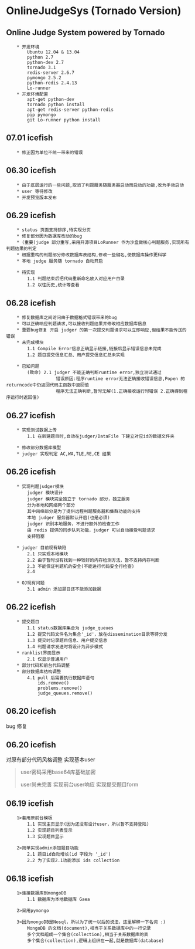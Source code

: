 OnlineJudgeSys (Tornado Version)
====

Online Judge System powered by Tornado
-----
        * 开发环境
            Ubuntu 12.04 & 13.04
            python 2.7
            python-dev 2.7
            tornado 3.1
            redis-server 2.6.7
            pymongo 2.5.2
            python-redis 2.4.13
            Lo-runner
        * 开发环境配置
            apt-get python-dev
            tornado python install
            apt-get redis-server python-redis
            pip pymongo
            git Lo-runner python install



07.01 icefish
-----
        * 修正因为单位不统一带来的错误

06.30 icefish
-----
        * 由于底层运行的一些问题,取消了判题服务随服务器启动而启动的功能,改为手动启动
        * user 等待修改
        * 开发预览版本发布

06.29 icefish
-----
        * status 页面支持排序,待实现分页
        * 修复部分因为数据库改动的bug
        * (重要)judge 部分重写,采用开源项目LoRunner 作为沙盒做核心判题服务,实现所有判题结果的判定
        * 根据重构的判题部分修改数据库表结构,修改一些键名,使数据库操作更科学
        * 本地 judge 服务随 tornado 自动开启

        * 待实现
            1.1 判题结束后把代码重新命名放入对应用户目录
            1.2 以往历史,统计等查看

06.28 icefish
-----
        * 修复数据库之间访问由于数据格式错误带来的bug
        * 可以正确响应判题请求,可以接收判题结果并修改相应数据库信息
        * 重要bug修复 开启 judger 的第一次提交判题请求可以立即响应,但结果不能传送的错误
        * 未完成模块
            1.1 Compile Error信息正确显示链接,链接后显示错误信息未完成
            1.2 题目提交信息汇总、用户提交信息汇总未实现

        * 已知问题
            (致命) 2.1 judger 不能正确判断runtime error,独立测试通过
                       错误原因:程序runtime error无法正确接收错误信息,Popen 的returncode中仍返回代码主函数中返回值
                       程序无法正确判断,暂时无解(1.正确接收运行时错误 2.正确得到程序运行时返回值)

06.27 icefish
------
		* 实现测试数据上传
			1.1 在新建题目时,自动在judger/DataFile 下建立对应id的数据文件夹

		* 修改部分数据库模型
		* judger 实现判定 AC,WA,TLE,RE,CE 结果

06.26 icefish
------
		* 实现判题judger模块
			judger 模块设计
			judger 模块完全独立于 tornado 部分，独立服务
			分为本地和网络两个部分
			其中网络部分是为了提供远程判题服务器和集群功能的支持
			本地 judger 服务器默认开启(也是必须)
			judger 识别本地服务，不进行额外的检查工作
			由 redis 提供的同步队列功能，judger 可以自动接受判题请求
			支持阻塞

		* judger 目前现有缺陷
			2.1 只实现本地模块
			2.2 由于暂时没有找到一种较好的内存检测方法，暂不支持内存判断
			2.3 不能保证判题机的安全(不能进行代码安全行检查)
			2.4

		* OJ现有问题
			3.1 admin 添加题目还不能添加数据

06.22 icefish
------
		* 提交题目
			1.1 status数据库集合为 judge_queues
			1.2 提交代码文件名为集合'_id'，放在dissemination目录等待分发
			1.3 提交时记录题目信息、用户提交信息
			1.4 判题请求发送时将设计为异步模式
		* ranklist界面显示
			2.1 仅显示普通用户
		* 部分代码和前台代码调整
		* 部分数据库结构调整
			4.1 pull 后需要执行数据库语句
				ids.remove()
				problems.remove()
				judge_queues.remove()

06.20 icefish
------
bug 修复

06.20 icefish
------
对原有部分代码风格调整
实现基本user
>user密码采用base64库基础加密
>
>user尚未完善
实现前台user响应
实现提交题目form

06.19 icefish
------
		1>套用原前台模板
			1.1 实现主页显示(因为还没有设计user，所以暂不支持登陆)
			1.2 实现题目列表显示
			1.3 实现题目显示

		2>简单实现admin添加题目功能
			2.1 题目id自动增长(id 字段为 '_id')
			2.2 为了实现2.1功能添加 ids collection

06.18 icefish
------
		1>连接数据库到mongoDB
			1.1 数据库为本地数据库 Gaea

		2>采用pymongo

		3>因为mongoDB是Nosql，所以为了统一以后的说法，这里解释一下名词 :)
		    MongoDB 的文档(document),相当于关系数据库中的一行记录
			多个文档组成一个集合(collection),相当于关系数据库的表
			多个集合(collection),逻辑上组织在一起,就是数据库(database)
